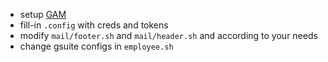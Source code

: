 * setup [GAM](https://github.com/jay0lee/GAM)
* fill-in `.config` with creds and tokens
* modify `mail/footer.sh` and `mail/header.sh` and according to your needs
* change gsuite configs in `employee.sh`